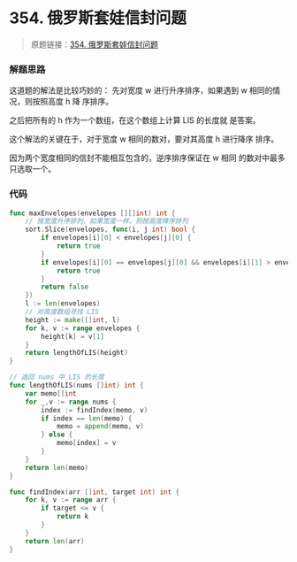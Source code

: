# 354. 俄罗斯套娃信封问题

> 原题链接：[354. 俄罗斯套娃信封问题](https://leetcode-cn.com/problems/russian-doll-envelopes/)
### 解题思路
这道题的解法是⽐较巧妙的： 先对宽度 w 进⾏升序排序，如果遇到 w 相同的情况，则按照⾼度 h 降 序排序。

之后把所有的 h 作为⼀个数组，在这个数组上计算 LIS 的⻓度就 是答案。

这个解法的关键在于，对于宽度 w 相同的数对，要对其⾼度 h 进⾏降序 排序。

因为两个宽度相同的信封不能相互包含的，逆序排序保证在 w 相同 的数对中最多只选取⼀个。
### 代码
```go
func maxEnvelopes(envelopes [][]int) int {
	// 按宽度升序排列，如果宽度⼀样，则按⾼度降序排列
	sort.Slice(envelopes, func(i, j int) bool {
		if envelopes[i][0] < envelopes[j][0] {
			return true
		}
		if envelopes[i][0] == envelopes[j][0] && envelopes[i][1] > envelopes[j][1] {
			return true
		}
		return false
	})
	l := len(envelopes)
	// 对高度数组寻找 LIS
	height := make([]int, l)
	for k, v := range envelopes {
		height[k] = v[1]
	}
	return lengthOfLIS(height)
}

// 返回 nums 中 LIS 的⻓度
func lengthOfLIS(nums []int) int {
	var memo[]int
	for _,v := range nums {
		index := findIndex(memo, v)
		if index == len(memo) {
			memo = append(memo, v)
		} else {
			memo[index] = v
		}
	}
	return len(memo)
}

func findIndex(arr []int, target int) int {
	for k, v := range arr {
		if target <= v {
			return k
		}
	}
	return len(arr)
}
```

